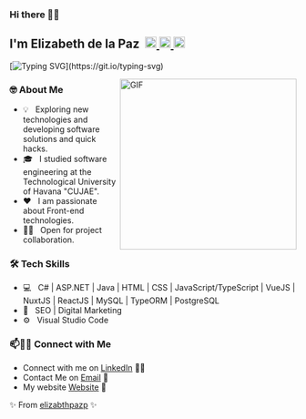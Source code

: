 ### Hi there 👋🏼
<div>
<h2> I'm Elizabeth de la Paz &#8203 &#8203
	<a href="https://t.me/elizabthpazp">
		<img width="20px" src="https://simpleicons.now.sh/telegram/4c5861" />
	</a>
	<a href="https://www.linkedin.com/in/elizabeth-de-la-paz-portal-4b864b209/">
		<img width="20px" src="https://simpleicons.now.sh/linkedin/4c5861" />
	</a>
  <a href="https://elizabthpazp.github.io">
		<img width="20px" src="https://simpleicons.now.sh/website/4c5861" />
	</a>
</h2>

 [![Typing SVG](https://readme-typing-svg.herokuapp.com?duration=2000&center=true&width=450&lines=Welcome+to+my+Github+Page!;I'm+a+Software+Engineer;and+Frontend+Developer;I+love+the+programming;I'm+always+expanding+my+tech+skills!)](https://git.io/typing-svg)

</div>

<img align="right" alt="GIF" height="300px" width="310px" src="https://media.giphy.com/media/Ho8klqe5oPLa8g6BNe/giphy.gif" href="https://elizabthpazp.github.io"/>


<h3> 🤓 About Me </h3>

- 💡 &nbsp; Exploring new technologies and developing software solutions and quick hacks.
- 🎓 &nbsp; I studied software engineering at the Technological University of Havana "CUJAE".
- ❤️ &nbsp; I am passionate about Front-end technologies. 
- 🤝🏻 &nbsp; Open for project collaboration. 

<h3>🛠 Tech Skills</h3>

- 💻 &nbsp; C# | ASP.NET | Java | HTML | CSS | JavaScript/TypeScript | VueJS | NuxtJS | ReactJS | MySQL | TypeORM | PostgreSQL
- 🔎 &nbsp; SEO | Digital Marketing
- ⚙️ &nbsp; Visual Studio Code



### 📫🤝🏻 Connect with Me

 - Connect with me on [LinkedIn](https://www.linkedin.com/in/elizabeth-de-la-paz-portal-4b864b209/) 👩‍💻
 - Contact Me on [Email](elizabethpazp695@gmail.com) 💌
 - My website [Website](https://elizabthpazp.github.io) 💜






 ✨ From [elizabthpazp](https://github.com/elizabthpazp) ✨
